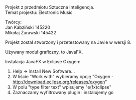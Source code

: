 Projekt z przedmiotu Sztuczna Inteligencja.  
Temat projektu: Electronic Music

Twórcy:  
Jan Kabziński  145220  
Mikołaj Żurawski  145422  

Projekt został stworzony i przetestowany na Javie w wersji 8.

Używany moduł graficzny, to JavaFX. 

Instalacja JavaFX w Eclipse Oxygen:
1. Help -> Install New Software...
2. W liście "Work with" wybieramy opcję "Oxygen - http://download.eclipse.org/releases/oxygen"
3. W polu "type filter text" wpisujemy "e(fx)clipse"
4. Zaznaczamy wyfiltrowany plugin i instalujemy go

